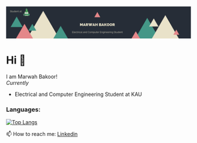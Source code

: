 
![alt text](https://github.com/MarwahBakoor/MarwahBakoor/blob/main/Marwah%20Bakoor.png)
# Hi 👋

I am Marwah Bakoor! <br>
*Currently*
- Electrical and Computer Engineering Student at KAU <br>

<!--
## 🔭 I’m currently working on 
- Front-end deveolpment
- Low-code deveolpment using Outsystems

## 🌱 I am currently Learning 
- Backend development
- Mobile development using React Native
-->
### Languages:
[![Top Langs](https://github-readme-stats.vercel.app/api/top-langs/?username=MarwahBakoor&layout=compact)](https://github.com/anuraghazra/github-readme-stats)




📫 How to reach me: [Linkedin](https://www.linkedin.com/in/marwah-bakoor/)



<!--
**MarwahBakoor/MarwahBakoor** is a ✨ _special_ ✨ repository because its `README.md` (this file) appears on your GitHub profile.

Here are some ideas to get you started:

- 🔭 I’m currently working on ...
- 🌱 I’m currently learning ...
- 👯 I’m looking to collaborate on ...
- 🤔 I’m looking for help with ...
- 💬 Ask me about ...
- 📫 How to reach me: ...
- 😄 Pronouns: ...
- ⚡ Fun fact: ...
-->
